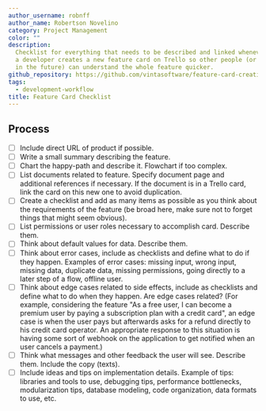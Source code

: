 ```yaml
---
author_username: robnff
author_name: Robertson Novelino
category: Project Management
color: ""
description:
  Checklist for everything that needs to be described and linked whenever
  a developer creates a new feature card on Trello so other people (or the same dev
  in the future) can understand the whole feature quicker.
github_repository: https://github.com/vintasoftware/feature-card-creation-checklist
tags:
  - development-workflow
title: Feature Card Checklist
---
```


## Process

- [ ] Include direct URL of product if possible.
- [ ] Write a small summary describing the feature.
- [ ] Chart the happy-path and describe it. Flowchart if too complex.
- [ ] List documents related to feature. Specify document page and additional references if necessary. If the document is in a Trello card, link the card on this new one to avoid duplication.
- [ ] Create a checklist and add as many items as possible as you think about the requirements of the feature (be broad here, make sure not to forget things that might seem obvious).
- [ ] List permissions or user roles necessary to accomplish card. Describe them.
- [ ] Think about default values for data. Describe them.
- [ ] Think about error cases, include as checklists and define what to do if they happen. Examples of error cases: missing input, wrong input, missing data, duplicate data, missing permissions, going directly to a later step of a flow, offline user.
- [ ] Think about edge cases related to side effects, include as checklists and define what to do when they happen. Are edge cases related? (For example, considering the feature "As a free user, I can become a premium user by paying a subscription plan with a credit card", an edge case is when the user pays but afterwards asks for a refund directly to his credit card operator. An appropriate response to this situation is having some sort of webhook on the application to get notified when an user cancels a payment.)
- [ ] Think what messages and other feedback the user will see. Describe them. Include the copy (texts).
- [ ] Include ideas and tips on implementation details. Example of tips: libraries and tools to use, debugging tips, performance bottlenecks, modularization tips, database modeling, code organization, data formats to use, etc.
